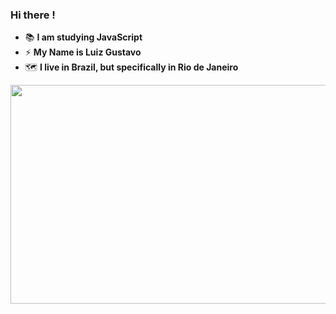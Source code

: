 ### Hi there ! 

- 📚 <b>I am studying JavaScript</b>
- ⚡ <b>My Name is Luiz Gustavo</b>
- 🗺️ <b>I live in Brazil, but specifically in Rio de Janeiro</b>

<img src="https://cdn.discordapp.com/avatars/272172216584634369/1168f5ffd8f142c264836ea1e0bd4528.png?size=2048" width="600vw" height="350vh">


